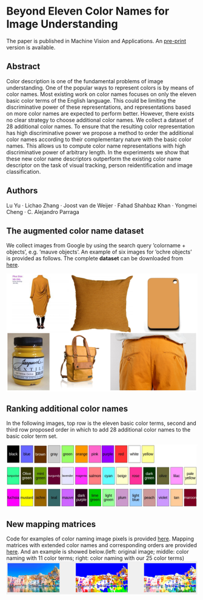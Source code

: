 # Beyond Eleven Color Names for Image Understanding

The paper is published in Machine Vision and Applications. An [pre-print](https://www.cvc.uab.es/LAMP/wp-content/papercite-data/pdf/lu2018cn.pdf) version is available.

## Abstract

Color description is one of the fundamental problems of image understanding. One of the popular ways to represent colors is by means of color names. Most existing work on color names focuses on only the eleven basic color terms of the English language. This could be limiting the discriminative power of these representations, and representations based on more color names are expected to perform better. However, there exists no clear strategy to choose additional color names.
  We collect a dataset of 28 additional color names. To ensure that the resulting color representation has high discriminative
power we propose a method to order the additional color names according to their complementary nature with the basic color names. This allows us to compute color name representations with high discriminative power of arbitrary length. In the experiments we show that these new color name descriptors outperform the existing color name descriptor on the task of visual tracking, person reidentification and image classification.

## Authors

Lu Yu · Lichao Zhang · Joost van de Weijer · Fahad Shahbaz Khan · Yongmei Cheng · C. Alejandro Parraga

## The augmented color name dataset

We collect images from Google by using the search query ’colorname + objects’, e.g. ’mauve objects’. An example of six images for ’ochre objects’ is provided as follows. The complete **dataset** can be downloaded from [here](https://www.dropbox.com/s/gpuuj7zg0nwrrea/cn39_dataset.zip?dl=0). 

![The augmented color name dataset](./dataset_example.png)

## Ranking additional color names

In the following images, top row is the eleven basic color terms, second and third row proposed order in which to add 28 additional color names to the basic color term set.

![Ranking additional color names](./ranks.png)

## New mapping matrices 
Code for examples of color naming image pixels is provided [here](./ExtendedColorNaming). Mapping matrices with extended color names and corresponding orders are provided [here](./ExtendedColorNaming/mapping_matrices). And an example is showed below.(left: original image; middle: color naming with 11 color terms; right: color naming with our 25 color terms)
![New mapping matrices](./result.png)

